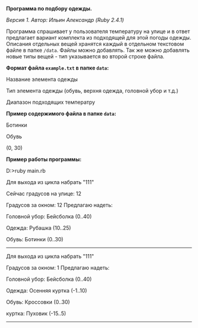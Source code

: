 **Программа по подбору одежды.**

*Версия 1. Автор: Ильин Александр (Ruby 2.4.1)*

Программа спрашивает у пользователя температуру на улице и в ответ предлагает вариант комплекта из подходящей для этой погоды одежды. Описания отдельных вещей хранятся каждый в отдельном текстовом файле в папке `/data`. Файлы можно добавлять. Так же можно добавлять новые типы вещей - тип указывается во второй строке файла. 

**Формат файла `example.txt` в папке `data`:**

Название элемента одежды

Тип элемента одежды (обувь, верхня одежда, головной убор и т.д.)

Диапазон подходящих температру


**Пример содержимого файла в папке `data`:**

Ботинки

Обувь

(0, 30)


**Пример работы программы:**

D:\>ruby main.rb

Для выхода из цикла набрать "111"


Сейчас градусов на улице: 12



Градусов за окном: 12 Предлагаю надеть:

Головной убор: Бейсболка  (0..40)

Одежда: Рубашка  (10..25)

Обувь: Ботинки  (0..30)


---------------------
Для выхода из цикла набрать "111"

Градусов за окном: 1 Предлагаю надеть:

Головной убор: Бейсболка  (0..40)

Одежда: Осенняя куртка  (-1..10)

Обувь: Кроссовки  (0..30)

куртка: Пуховик  (-15..5)


---------------------
